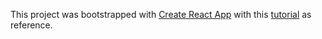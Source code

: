This project was bootstrapped with [Create React App](https://github.com/facebook/create-react-app) with this [tutorial](https://youtu.be/zQyrwxMPm88) as reference.